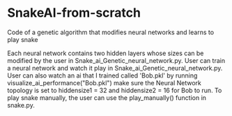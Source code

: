 # SnakeAI-from-scratch

Code of a genetic algorithm that modifies neural networks and learns to play snake

Each neural network contains two hidden layers whose sizes can be modified by the user
in Snake_ai_Genetic_neural_network.py. User can train a neural network and watch it play in
Snake_ai_Genetic_neural_network.py. User can also watch an ai that I trained called 'Bob.pkl' 
by running visualize_ai_performance("Bob.pkl") make sure the Neural Network topology is set to
hiddensize1 = 32 and hiddensize2 = 16 for Bob to run. To play snake manually, the user can use 
the play_manually() function in snake.py.
